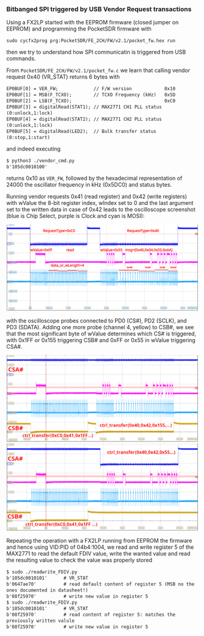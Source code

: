 ### Bitbanged SPI triggered by USB Vendor Request transactions

Using a FX2LP started with the EEPROM firmware (closed jumper on EEPROM) and 
programming the PocketSDR firmware with 
```
sudo cycfx2prog prg:PocketSDR/FE_2CH/FW/v2.1/pocket_fw.hex run
```
then we try to understand how SPI communicatin is triggered from USB commands.

From ``PocketSDR/FE_2CH/FW/v2.1/pocket_fw.c`` we learn that calling 
vendor request 0x40 (VR_STAT) returns 6 bytes with
```
EP0BUF[0] = VER_FW;             // F/W version            0x10
EP0BUF[1] = MSB(F_TCXO);        // TCXO Frequency (kHz)   0x5D
EP0BUF[2] = LSB(F_TCXO);                                  0xC0
EP0BUF[3] = digitalRead(STAT1); // MAX2771 CH1 PLL status (0:unlock,1:lock)
EP0BUF[4] = digitalRead(STAT2); // MAX2771 CH2 PLL status (0:unlock,1:lock)
EP0BUF[5] = digitalRead(LED2);  // Bulk transfer status (0:stop,1:start)
```
and indeed executing 
```
$ python3 ./vendor_cmd.py 
b'105dc0010100'
```
returns 0x10 as ``VER_FW``, followed by the hexadecimal representation of 24000 the oscillator
frequency in kHz (0x5DC0) and status bytes.

Running vendor requests 0x41 (read register) and 0x42 (write registers) with wValue the 8-bit
register index, wIndex set to 0 and the last argument set to the written data in case of 0x42
leads to the oscilloscope screenshot (blue is Chip Select, purple is Clock and cyan is MOSI):

<img src="Screenshot_2024-07-09_0_190915.png">

with the oscilloscope probes connected to PD0 (CS#), PD2 (SCLK), and PD3 (SDATA). Adding one more
probe (channel 4, yellow) to CSB#, we see that the most significant byte of wValue determines which 
CS# is triggered, with 0x1FF or 0x155 triggering CSB# and 0xFF or 0x55 in wValue triggering CSA#.

<img src="Screenshot_2024-07-10_0_080913.png">

<img src="Screenshot_2024-07-10_1_080925.png">

Repeating the operation with a FX2LP running from EEPROM the firmware and hence using VID:PID
of 04b4:1004, we read and write register 5 of the MAX2771 to read the default FDIV value, write
the wanted value and read the resulting value to check the value was properly stored

```
$ sudo ./readwrite_FDIV.py 
b'105dc0010101'      # VR_STAT
b'0647ae70'          # read default content of register 5 (MSB no the ones documented in datasheet!)
b'08f25970'          # write new value in register 5
$ sudo ./readwrite_FDIV.py 
b'105dc0010101'      # VR_STAT
b'08f25970'          # read content of register 5: matches the previously written valule
b'08f25970'          # write new value in register 5
```
